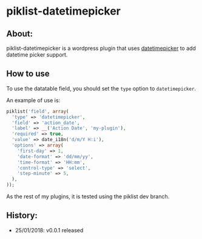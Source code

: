 
# piklist-datetimepicker

## About:

piklist-datetimepicker is a wordpress plugin that uses [datetimepicker](http://trentrichardson.com/examples/timepicker/) to add datetime picker support.

## How to use

To use the datatable field, you should set the ```type``` option to ```datetimepicker```.

An example of use is:
```php
piklist('field', array(
  'type' => 'datetimepicker',
  'field' => 'action_date',
  'label' => __('Action Date', 'my-plugin'),
  'required' => true,
  'value' => date_i18n('d/m/Y H:i'),
  'options' => array(
    'first-day' => 1,
    'date-format' => 'dd/mm/yy',
    'time-format' => 'HH:mm',
    'control-type' => 'select',
    'step-minute' => 5,
  ),
));
```

As the rest of my plugins, it is tested using the piklist dev branch.

## History:
* 25/01/2018: v0.0.1 released
